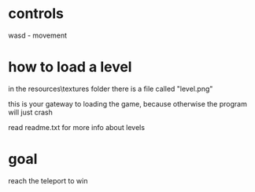 controls
=

wasd - movement

how to load a level
=

in the resources\textures folder there is a file called "level.png"

this is your gateway to loading the game, because otherwise the program will just crash

read readme.txt for more info about levels

goal
=
reach the teleport to win